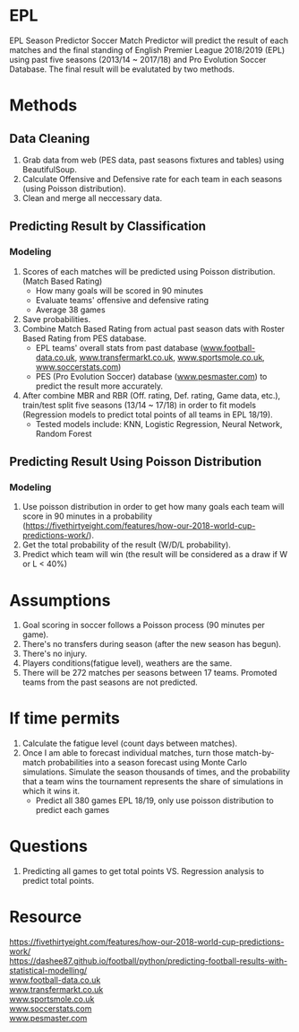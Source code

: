 # EPL
EPL Season Predictor
Soccer Match Predictor will predict the result of each matches and the final standing of English Premier League 2018/2019 (EPL) using past five seasons (2013/14 ~ 2017/18) and Pro Evolution Soccer Database.
The final result will be evalutated by two methods.

# Methods
## Data Cleaning
1. Grab data from web (PES data, past seasons fixtures and tables) using BeautifulSoup.
2. Calculate Offensive and Defensive rate for each team in each seasons (using Poisson distribution).
3. Clean and merge all neccessary data.
## Predicting Result by Classification
### Modeling
1. Scores of each matches will be predicted using Poisson distribution. (Match Based Rating)
    - How many goals will be scored in 90 minutes
    - Evaluate teams' offensive and defensive rating 
    - Average 38 games   
2. Save probabilities.
3. Combine Match Based Rating from actual past season dats with Roster Based Rating from PES database.
    - EPL teams' overall stats from past database (www.football-data.co.uk, www.transfermarkt.co.uk, www.sportsmole.co.uk, www.soccerstats.com)
    - PES (Pro Evolution Soccer) database (www.pesmaster.com) to predict the result more accurately.
4. After combine MBR and RBR (Off. rating, Def. rating, Game data, etc.), train/test split five seasons (13/14 ~ 17/18) in order to fit models (Regression models to predict total points of all teams in EPL 18/19).
    - Tested models include: KNN, Logistic Regression, Neural Network, Random Forest
## Predicting Result Using Poisson Distribution
### Modeling
1. Use poisson distribution in order to get how many goals each team will score in 90 minutes in a probability (https://fivethirtyeight.com/features/how-our-2018-world-cup-predictions-work/).
2. Get the total probability of the result (W/D/L probability).
3. Predict which team will win (the result will be considered as a draw if W or L < 40%)


# Assumptions
1. Goal scoring in soccer follows a Poisson process (90 minutes per game).
2. There's no transfers during season (after the new season has begun).
3. There's no injury.
4. Players conditions(fatigue level), weathers are the same.
5. There will be 272 matches per seasons between 17 teams. Promoted teams from the past seasons are not predicted.


# If time permits
1. Calculate the fatigue level (count days between matches).
2. Once I am able to forecast individual matches, turn those match-by-match probabilities into a season forecast using Monte Carlo simulations. Simulate the season thousands of times, and the probability that a team wins the tournament represents the share of simulations in which it wins it.
    - Predict all 380 games EPL 18/19, only use poisson distribution to predict each games

# Questions
1. Predicting all games to get total points VS. Regression analysis to predict total points.

# Resource
https://fivethirtyeight.com/features/how-our-2018-world-cup-predictions-work/   
https://dashee87.github.io/football/python/predicting-football-results-with-statistical-modelling/  
www.football-data.co.uk   
www.transfermarkt.co.uk   
www.sportsmole.co.uk   
www.soccerstats.com   
www.pesmaster.com  
